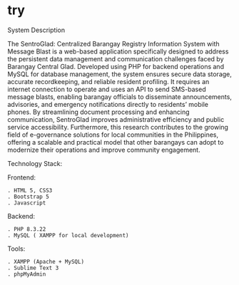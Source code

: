 # try

System Description

The SentroGlad: Centralized Barangay Registry Information System with Message Blast is a web-based application specifically designed to address the persistent data management and communication challenges faced by Barangay Central Glad. Developed using PHP for backend operations and MySQL for database management, the system ensures secure data storage, accurate recordkeeping, and reliable resident profiling. It requires an internet connection to operate and uses an API to send SMS-based message blasts, enabling barangay officials to disseminate announcements, advisories, and emergency notifications directly to residents’ mobile phones. By streamlining document processing and enhancing communication, SentroGlad improves administrative efficiency and public service accessibility. Furthermore, this research contributes to the growing field of e-governance solutions for local communities in the Philippines, offering a scalable and practical model that other barangays can adopt to modernize their operations and improve community engagement.

Technology Stack:

Frontend:

    . HTML 5, CSS3
    . Bootstrap 5
    . Javascript
Backend:

    . PHP 8.3.22
    . MySQL ( XAMPP for local development)
Tools:

    . XAMPP (Apache + MySQL)
    . Sublime Text 3
    . phpMyAdmin

